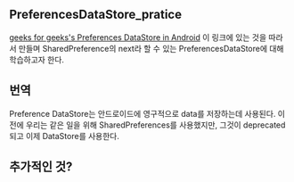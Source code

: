 ## PreferencesDataStore_pratice
[geeks for geeks's Preferences DataStore in Android](https://www.geeksforgeeks.org/preferences-datastore-in-android/) 이 링크에 있는 것을 따라서 만들며 SharedPreference의 next라 할 수 있는 PreferencesDataStore에 대해 학습하고자 한다.

## 번역
Preference DataStore는 안드로이드에 영구적으로 data를 저장하는데 사용된다. 이전에 우리는 같은 일을 위해 SharedPreferences를 사용했지만, 그것이 deprecated 되고 이제 DataStore를 사용한다.

## 추가적인 것?

